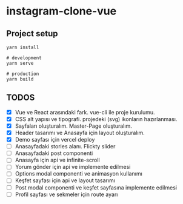 # instagram-clone-vue

## Project setup
```
yarn install

# development
yarn serve

# production
yarn build
```

## TODOS

- [x] Vue ve React arasındaki fark. vue-cli ile proje kurulumu.
- [x] CSS alt yapısı ve tipografi. projedeki (svg) ikonların hazırlanması.
- [x] Sayfaları oluşturalım. Master-Page oluşturalım.
- [x] Header tasarımı ve Anasayfa için layout oluşturalım.
- [x] Demo sayfası için vercel deploy
- [ ] Anasayfadaki stories alanı. Flickty slider
- [ ] Anasayfadaki post componenti
- [ ] Anasayfa için api ve infinite-scroll
- [ ] Yorum gönder için api ve implemente edilmesi
- [ ] Options modal componenti ve animasyon kullanımı
- [ ] Keşfet sayfası için api ve layout tasarımı
- [ ] Post modal componenti ve keşfet sayfasına implemente edilmesi
- [ ] Profil sayfası ve sekmeler için route ayarı
